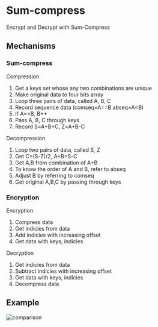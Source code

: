 # Sum-compress

Encrypt and Decrypt with Sum-Compress

## Mechanisms

### Sum-compress

Compression

1. Get a keys set whose any two combinations are unique
2. Make original data to four bits array
3. Loop three pairs of data, called A, B, C
4. Record sequence data (comseq=A==B abseq=A<B)
5. If A==B, B++
6. Pass A, B, C through keys
7. Record S=A+B+C, Z=A+B-C

Decompression

1. Loop two pairs of data, called S, Z
2. Get C=(S-Z)/2, A+B=S-C
3. Get A,B from combination of A+B
4. To know the order of A and B, refer to abseq
5. Adjust B by referring to comseq
6. Get original A,B,C by passing through keys

### Encryption

Encryption

1. Compress data
2. Get indicies from data
3. Add indicies with increasing offset
4. Get data with keys, indicies

Decryption

1. Get indicies from data
2. Subtract indicies with increasing offset
3. Get data with keys, indicies
4. Decompress data

## Example
![comparison](https://github.com/user-attachments/assets/6a2681fb-e063-40f1-800b-ac9fd57297c5)
